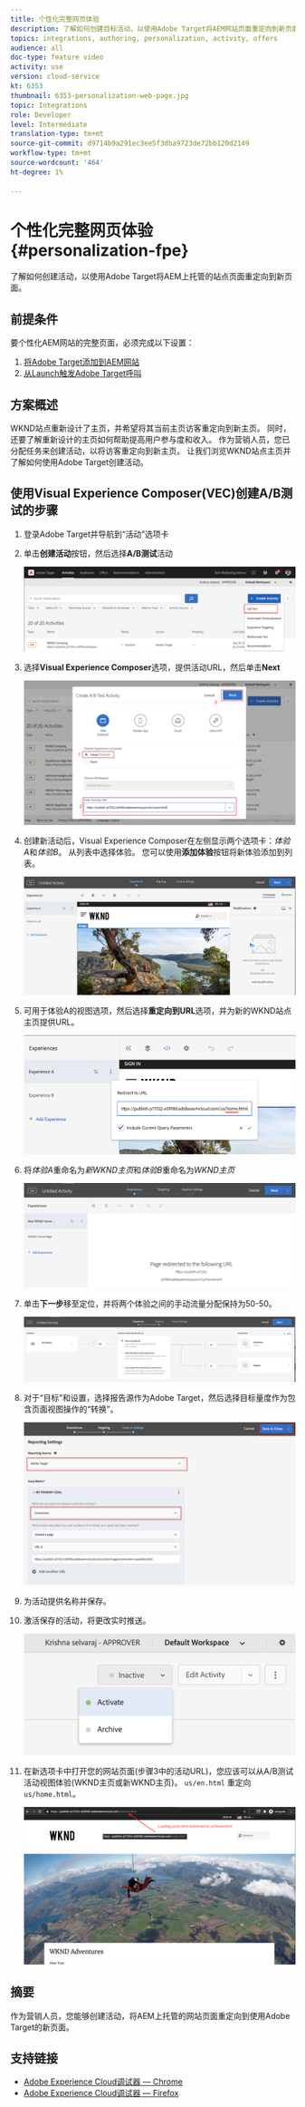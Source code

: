 ```yaml
---
title: 个性化完整网页体验
description: 了解如何创建目标活动，以使用Adobe Target将AEM网站页面重定向到新页面。
topics: integrations, authoring, personalization, activity, offers
audience: all
doc-type: feature video
activity: use
version: cloud-service
kt: 6353
thumbnail: 6353-personalization-web-page.jpg
topic: Integrations
role: Developer
level: Intermediate
translation-type: tm+mt
source-git-commit: d9714b9a291ec3ee5f3dba9723de72bb120d2149
workflow-type: tm+mt
source-wordcount: '464'
ht-degree: 1%

---
```



# 个性化完整网页体验{#personalization-fpe}

了解如何创建活动，以使用Adobe Target将AEM上托管的站点页面重定向到新页面。

## 前提条件

要个性化AEM网站的完整页面，必须完成以下设置：

1. [将Adobe Target添加到AEM网站](./add-target-launch-extension.md)
1. [从Launch触发Adobe Target呼叫](./load-and-fire-target.md)

## 方案概述

WKND站点重新设计了主页，并希望将其当前主页访客重定向到新主页。 同时，还要了解重新设计的主页如何帮助提高用户参与度和收入。 作为营销人员，您已分配任务来创建活动，以将访客重定向到新主页。 让我们浏览WKND站点主页并了解如何使用Adobe Target创建活动。

## 使用Visual Experience Composer(VEC)创建A/B测试的步骤

1. 登录Adobe Target并导航到“活动”选项卡
1. 单击&#x200B;**创建活动**&#x200B;按钮，然后选择&#x200B;**A/B测试**&#x200B;活动

   ![A/B活动](assets/ab-target-activity.png)

1. 选择&#x200B;**Visual Experience Composer**&#x200B;选项，提供活动URL，然后单击&#x200B;**Next**

   ![活动URL](assets/ab-test-url.png)

1. 创建新活动后，Visual Experience Composer在左侧显示两个选项卡：*体验A*&#x200B;和&#x200B;*体验B*。 从列表中选择体验。 您可以使用&#x200B;**添加体验**&#x200B;按钮将新体验添加到列表。

   ![体验选项](assets/experience-options.png)

1. 可用于体验A的视图选项，然后选择&#x200B;**重定向到URL**&#x200B;选项，并为新的WKND站点主页提供URL。

   ![重定向URL](assets/redirect-url.png)

1. 将&#x200B;*体验A*&#x200B;重命名为&#x200B;*新WKND主页*&#x200B;和&#x200B;*体验B*&#x200B;重命名为&#x200B;*WKND主页*

   ![冒险](assets/new-experiences.png)

1. 单击&#x200B;**下一步**&#x200B;移至定位，并将两个体验之间的手动流量分配保持为50-50。

   ![定位](assets/targeting.png)

1. 对于“目标”和设置，选择报告源作为Adobe Target，然后选择目标量度作为包含页面视图操作的“转换”。

   ![目标](assets/goals.png)

1. 为活动提供名称并保存。
1. 激活保存的活动，将更改实时推送。

   ![目标](assets/activate.png)

1. 在新选项卡中打开您的网站页面(步骤3中的活动URL)，您应该可以从A/B测试活动视图体验(WKND主页或新WKND主页)。 `us/en.html` 重定向 `us/home.html`。

   ![目标](assets/redirect-test.png)

## 摘要

作为营销人员，您能够创建活动，将AEM上托管的网站页面重定向到使用Adobe Target的新页面。

## 支持链接

* [Adobe Experience Cloud调试器 — Chrome](https://chrome.google.com/webstore/detail/adobe-experience-cloud-de/ocdmogmohccmeicdhlhhgepeaijenapj)
* [Adobe Experience Cloud调试器 — Firefox](https://addons.mozilla.org/en-US/firefox/addon/adobe-experience-platform-dbg/)

